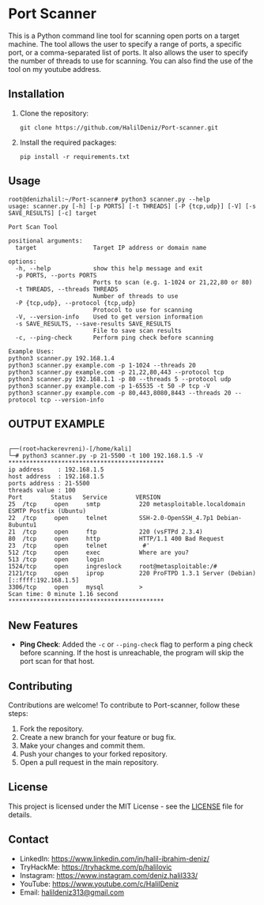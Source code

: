 # Port Scanner

This is a Python command line tool for scanning open ports on a target machine. The tool allows the user to specify a range of ports, a specific port, or a comma-separated list of ports. It also allows the user to specify the number of threads to use for scanning.
You can also find the use of the tool on my youtube address.
## Installation

1. Clone the repository:
    ```
    git clone https://github.com/HalilDeniz/Port-scanner.git
    ```
2. Install the required packages:
    ```
    pip install -r requirements.txt
    ```

## Usage

```
root@denizhalil:~/Port-scanner# python3 scanner.py --help
usage: scanner.py [-h] [-p PORTS] [-t THREADS] [-P {tcp,udp}] [-V] [-s SAVE_RESULTS] [-c] target

Port Scan Tool

positional arguments:
  target                Target IP address or domain name

options:
  -h, --help            show this help message and exit
  -p PORTS, --ports PORTS
                        Ports to scan (e.g. 1-1024 or 21,22,80 or 80)
  -t THREADS, --threads THREADS
                        Number of threads to use
  -P {tcp,udp}, --protocol {tcp,udp}
                        Protocol to use for scanning
  -V, --version-info    Used to get version information
  -s SAVE_RESULTS, --save-results SAVE_RESULTS
                        File to save scan results
  -c, --ping-check      Perform ping check before scanning

Example Uses:
python3 scanner.py 192.168.1.4
python3 scanner.py example.com -p 1-1024 --threads 20
python3 scanner.py example.com -p 21,22,80,443 --protocol tcp
python3 scanner.py 192.168.1.1 -p 80 --threads 5 --protocol udp
python3 scanner.py example.com -p 1-65535 -t 50 -P tcp -V
python3 scanner.py example.com -p 80,443,8080,8443 --threads 20 --protocol tcp --version-info
```
## OUTPUT EXAMPLE

```

┌──(root💀hackerevreni)-[/home/kali]
└─# python3 scanner.py -p 21-5500 -t 100 192.168.1.5 -V
********************************************
ip address    : 192.168.1.5
host address  : 192.168.1.5
ports address : 21-5500
threads value : 100
Port        Status   Service        VERSION
25  /tcp     open     smtp           220 metasploitable.localdomain ESMTP Postfix (Ubuntu)
22  /tcp     open     telnet         SSH-2.0-OpenSSH_4.7p1 Debian-8ubuntu1
21  /tcp     open     ftp            220 (vsFTPd 2.3.4)
80  /tcp     open     http           HTTP/1.1 400 Bad Request
23  /tcp     open     telnet          #' 
512 /tcp     open     exec           Where are you?
513 /tcp     open     login          
1524/tcp     open     ingreslock     root@metasploitable:/#
2121/tcp     open     iprop          220 ProFTPD 1.3.1 Server (Debian) [::ffff:192.168.1.5]
3306/tcp     open     mysql          >
Scan time: 0 minute 1.16 second
********************************************
```
## New Features

- **Ping Check**: Added the `-c` or `--ping-check` flag to perform a ping check before scanning. If the host is unreachable, the program will skip the port scan for that host.


## Contributing
Contributions are welcome! To contribute to Port-scanner, follow these steps:

1. Fork the repository.
2. Create a new branch for your feature or bug fix.
3. Make your changes and commit them.
4. Push your changes to your forked repository.
5. Open a pull request in the main repository.


## License

This project is licensed under the MIT License - see the [LICENSE](LICENSE) file for details.

## Contact

- LinkedIn: https://www.linkedin.com/in/halil-ibrahim-deniz/
- TryHackMe: https://tryhackme.com/p/halilovic
- Instagram: https://www.instagram.com/deniz.halil333/
- YouTube: https://www.youtube.com/c/HalilDeniz
- Email: halildeniz313@gmail.com
